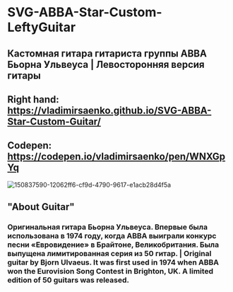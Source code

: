 # SVG-ABBA-Star-Custom-LeftyGuitar

## Кастомная гитара гитариста группы ABBA Бьорна Ульвеуса | Левосторонняя версия гитары

## Right hand: https://vladimirsaenko.github.io/SVG-ABBA-Star-Custom-Guitar/

## Codepen: https://codepen.io/vladimirsaenko/pen/WNXGpYq

![150837590-12062ff6-cf9d-4790-9617-e1acb28d4f5a](https://user-images.githubusercontent.com/56477695/150984900-b472b470-6d55-4037-8e5a-4cf263d9247e.jpg)

##  "About Guitar"

### Оригинальная гитара Бьорна Ульвеуса. Впервые была использована в 1974 году, когда ABBA выиграли конкурс песни «Евровидение» в Брайтоне, Великобритания. Была выпущена лимитированная серия из 50 гитар. | Original guitar by Bjorn Ulvaeus. It was first used in 1974 when ABBA won the Eurovision Song Contest in Brighton, UK. A limited edition of 50 guitars was released.
